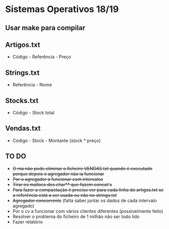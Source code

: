 # Sistemas Operativos 18/19

## Usar make para compilar

## Artigos.txt

* Código - Referência - Preço  

## Strings.txt

* Referência - Nome

## Stocks.txt

* Código - Stock total

## Vendas.txt

* Código - Stock - Montante (stock * preço)

## TO DO

* ~~O ma não pode eliminar o ficheiro VENDAS.txt quando é executado porque depois o agregador não ia funcionar~~
* ~~Por o agregador a funcionar com intervalos~~
* ~~Tirar os mallocs dos char** que fazem concat's~~
* ~~Para fazer a compactação é preciso ver para cada linha do artigos.txt se a referência está a ser usada ou não no strings.txt~~
* ~~Agregador concorrente~~ (falta saber juntar os dados de cada intervalo agregado)
* Por o cv a funcionar com vários clientes diferentes (possivelmente feito)
* Resolver o problema do ficheiro de 1 milhão não ser todo lido
* Fazer relatório